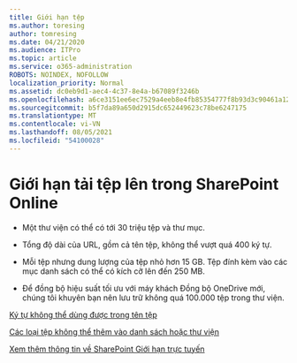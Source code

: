 ```yaml
---
title: Giới hạn tệp
ms.author: toresing
author: tomresing
ms.date: 04/21/2020
ms.audience: ITPro
ms.topic: article
ms.service: o365-administration
ROBOTS: NOINDEX, NOFOLLOW
localization_priority: Normal
ms.assetid: dc0eb9d1-aec4-4c37-8e4a-b67089f3246b
ms.openlocfilehash: a6ce3151ee6ec7529a4eeb8e4fb85354777f8b93d3c90461a12518af680ae60f
ms.sourcegitcommit: b5f7da89a650d2915dc652449623c78be6247175
ms.translationtype: MT
ms.contentlocale: vi-VN
ms.lasthandoff: 08/05/2021
ms.locfileid: "54100028"
---
```

# <a name="file-upload-limits-in-sharepoint-online"></a>Giới hạn tải tệp lên trong SharePoint Online

- Một thư viện có thể có tới 30 triệu tệp và thư mục.
    
- Tổng độ dài của URL, gồm cả tên tệp, không thể vượt quá 400 ký tự.
    
- Mỗi tệp nhưng dung lượng của tệp nhỏ hơn 15 GB. Tệp đính kèm vào các mục danh sách có thể có kích cỡ lên đến 250 MB.
    
- Để đồng bộ hiệu suất tối ưu với máy khách Đồng bộ OneDrive mới, chúng tôi khuyên bạn nên lưu trữ không quá 100.000 tệp trong thư viện. 
    
[Ký tự không thể dùng được trong tên tệp](https://go.microsoft.com/fwlink/?linkid=866430)
  
[Các loại tệp không thể thêm vào danh sách hoặc thư viện](https://go.microsoft.com/fwlink/?linkid=273757)
  
[Xem thêm thông tin về SharePoint Giới hạn trực tuyến](https://go.microsoft.com/fwlink/?linkid=271273)
  

